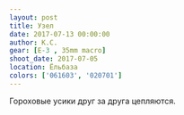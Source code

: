 ```yaml
---
layout: post
title: Узел
date: 2017-07-13 00:00:00
author: К.С.
gear: [E-3 , 35mm macro]
shoot_date: 2017-07-05
location: Ёльбаза
colors: ['061603', '020701']
---
```

Гороховые усики друг за друга цепляются.

